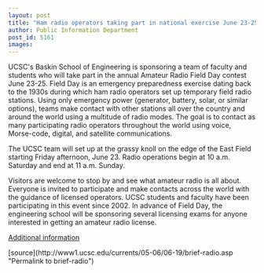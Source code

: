 ```yaml
---
layout: post
title: "Ham radio operators taking part in national exercise June 23-25"
author: Public Information Department
post_id: 5161
images:
---
```


<a name="content" id="content"></a>
<p>
  UCSC's Baskin School of Engineering is sponsoring a team of faculty and students who will take part in the annual Amateur Radio Field Day contest June 23-25. Field Day is an emergency preparedness exercise dating back to the 1930s during which ham radio operators set up temporary field radio stations. Using only emergency power (generator, battery, solar, or similar options), teams make contact with other stations all over the country and around the world using a multitude of radio modes. The goal is to contact as many participating radio operators throughout the world using voice, Morse-code, digital, and satellite communications.
</p>
<p>
  The UCSC team will set up at the grassy knoll on the edge of the East Field starting Friday afternoon, June 23. Radio operations begin at 10 a.m. Saturday and end at 11 a.m. Sunday.
</p>
<p>
  Visitors are welcome to stop by and see what amateur radio is all about. Everyone is invited to participate and make contacts across the world with the guidance of licensed operators. UCSC students and faculty have been participating in this event since 2002. In advance of Field Day, the engineering school will be sponsoring several licensing exams for anyone interested in getting an amateur radio license.
</p>
<p>
  <a href="http://ieee.soe.ucsc.edu/ham/">Additional information</a>
</p>
[source](http://www1.ucsc.edu/currents/05-06/06-19/brief-radio.asp "Permalink to brief-radio")

